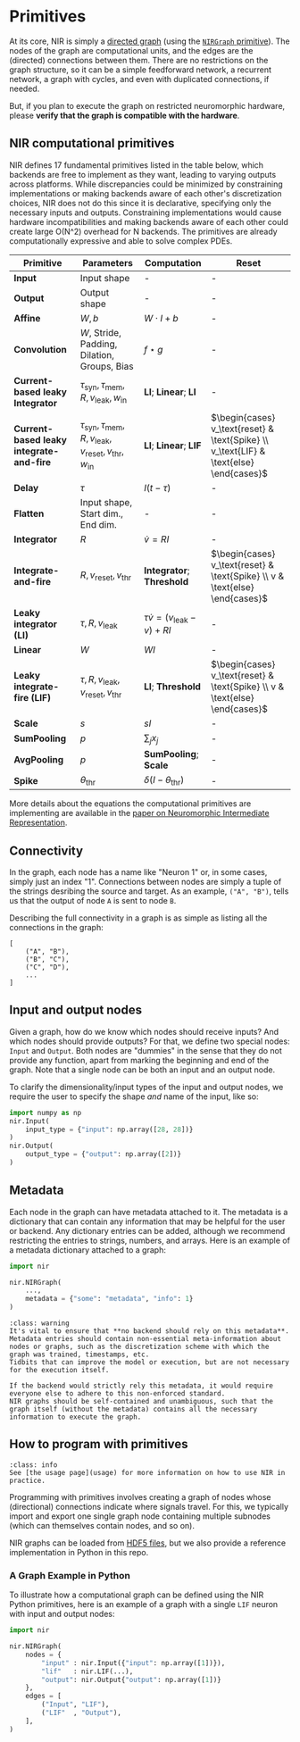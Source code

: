 # Primitives

At its core, NIR is simply a [directed graph](https://en.wikipedia.org/wiki/Directed_graph) (using the [`NIRGraph` primitive](https://github.com/neuromorphs/NIR/blob/main/nir/ir/graph.py)).
The nodes of the graph are computational units, and the edges are the (directed) connections between them.
There are no restrictions on the graph structure, so it can be a simple feedforward network, a recurrent network, a graph with cycles, and even with duplicated connections, if needed.

But, if you plan to execute the graph on restricted neuromorphic hardware, please **verify that the graph is compatible with the hardware**.

## NIR computational primitives

NIR defines 17 fundamental primitives listed in the table below, which backends are free to implement as they want, leading to varying outputs across platforms. While discrepancies could be minimized by constraining implementations or making backends aware of each other's discretization choices, NIR does not do this since it is declarative, specifying only the necessary inputs and outputs. Constraining implementations would cause hardware incompatibilities and making backends aware of each other could create large O(N^2) overhead for N backends. The primitives are already computationally expressive and able to solve complex PDEs.

| Primitive                          | Parameters                                                                 | Computation                                               | Reset                                                                                   |
|------------------------------------|---------------------------------------------------------------------------|----------------------------------------------------------|----------------------------------------------------------------------------------------|
| **Input**                          | Input shape                                                               | -                                                        | -                                                                                      |
| **Output**                         | Output shape                                                              | -                                                        | -                                                                                      |
| **Affine**                         | $W, b$                                                                    | $W \cdot I + b$                                          | -                                                                                      |
| **Convolution**                    | $W$, Stride, Padding, Dilation, Groups, Bias                              | $f \star g$                                              | -                                                                                      |
| **Current-based leaky Integrator** | $\tau_\text{syn}, \tau_\text{mem}, R, v_\text{leak}, w_\text{in}$ | **LI**; **Linear**; **LI**                                       | -                                                                                      |
| **Current-based leaky integrate-and-fire** | $\tau_\text{syn}, \tau_\text{mem}, R, v_\text{leak}, v_\text{reset}, v_\text{thr}, w_\text{in}$ | **LI**; **Linear**; **LIF**                              | $\begin{cases} v_\text{reset} & \text{Spike} \\ v_\text{LIF} & \text{else} \end{cases}$ |
| **Delay**                          | $\tau$                                                                    | $I(t - \tau)$                                            | -                                                                                      |
| **Flatten**                        | Input shape, Start dim., End dim.                                         | -                                                        | -                                                                                      |
| **Integrator**                     | $R$                                                                       | $\dot{v} = R I$                                          | -                                                                                      |
| **Integrate-and-fire**             | $R, v_\text{reset}, v_\text{thr}$                                                         | **Integrator**; **Threshold**                            | $\begin{cases} v_\text{reset} & \text{Spike} \\ v & \text{else} \end{cases}$         |
| **Leaky integrator (LI)**          | $\tau, R, v_\text{leak}$                                                  | $\tau \dot{v} = (v_\text{leak} - v) + R I$               | -                                                                                      |
| **Linear**                         | $W$                                                                       | $W I$                                                    | -                                                                                      |
| **Leaky integrate-fire (LIF)**     | $\tau, R, v_\text{leak}, v_\text{reset}, v_\text{thr}$                                    | **LI**; **Threshold**                                    | $\begin{cases} v_\text{reset} & \text{Spike} \\ v & \text{else} \end{cases}$         |
| **Scale**                          | $s$                                                                       | $s I$                                                    | -                                                                                      |
| **SumPooling**                     | $p$                                                                       | $\sum_{j} x_j$                                           | -                                                                                      |
| **AvgPooling**                     | $p$                                                                       | **SumPooling**; **Scale**                                | -                                                                                      |
| **Spike**                          | $\theta_\text{thr}$                                                       | $\delta(I - \theta_\text{thr})$                               | -                                                                                      |

More details about the equations the computational primitives are implementing are available in the [paper on Neuromorphic Intermediate Representation](https://www.nature.com/articles/s41467-024-52259-9).

## Connectivity 

In the graph, each node has a name like "Neuron 1" or, in some cases, simply just an index "1".
Connections between nodes are simply a tuple of the strings desribing the source and target.
As an example, `("A", "B")`, tells us that the output of node `A` is sent to node `B`.

Describing the full connectivity in a graph is as simple as listing all the connections in the graph:
```
[
    ("A", "B"),
    ("B", "C"),
    ("C", "D"),
    ...
]
```

## Input and output nodes
Given a graph, how do we know which nodes should receive inputs? And which nodes should provide outputs?
For that, we define two special nodes: `Input` and `Output`.
Both nodes are "dummies" in the sense that they do not provide any function, apart from marking the beginning and end of the graph.
Note that a single node can be both an input and an output node.

To clarify the dimensionality/input types of the input and output nodes, we require the user to specify the shape *and* name of the input, like so:
```python
import numpy as np
nir.Input(
    input_type = {"input": np.array([28, 28])}
)
nir.Output(
    output_type = {"output": np.array([2])}
)
```

## Metadata

Each node in the graph can have metadata attached to it.
The metadata is a dictionary that can contain any information that may be helpful for the user or backend.
Any dictionary entries can be added, although we recommend restricting the entries to strings, numbers, and arrays.
Here is an example of a metadata dictionary attached to a graph:

```python
import nir

nir.NIRGraph(
    ...,
    metadata = {"some": "metadata", "info": 1}
)
```


```{admonition} Do not rely on the metadata
:class: warning
It's vital to ensure that **no backend should rely on this metadata**.
Metadata entries should contain non-essential meta-information about nodes or graphs, such as the discretization scheme with which the graph was trained, timestamps, etc.
Tidbits that can improve the model or execution, but are not necessary for the execution itself.

If the backend would strictly rely this metadata, it would require everyone else to adhere to this non-enforced standard.
NIR graphs should be self-contained and unambiguous, such that the graph itself (without the metadata) contains all the necessary information to execute the graph.
```

## How to program with primitives

```{admonition} See also
:class: info
See [the usage page](usage) for more information on how to use NIR in practice.
```

Programming with primitives involves creating a graph of nodes whose (directional) connections indicate where signals travel.
For this, we typically import and export one single graph node containing multiple subnodes (which can themselves contain nodes, and so on).

NIR graphs can be loaded from [HDF5 files](https://en.wikipedia.org/wiki/Hierarchical_Data_Format), but we also provide a reference implementation in Python in this repo.

### A Graph Example in Python
To illustrate how a computational graph can be defined using the NIR Python primitives, here is an example of a graph with a single `LIF` neuron with input and output nodes:

```python
import nir

nir.NIRGraph(
    nodes = {
        "input" : nir.Input({"input": np.array([1])}),
        "lif"   : nir.LIF(...),
        "output": nir.Output{"output": np.array([1])}
    },
    edges = [
        ("Input", "LIF"),
        ("LIF"  , "Output"),
    ],
)
```
